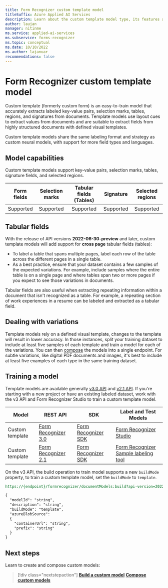 ```yaml
---
title: Form Recognizer custom template model
titleSuffix: Azure Applied AI Services
description: Learn about the custom template model type, its features and how you train a model with high accuracy to extract data from structured or templated forms
author: laujan
manager: nitinme
ms.service: applied-ai-services
ms.subservice: forms-recognizer
ms.topic: conceptual
ms.date: 10/10/2022
ms.author: lajanuar
recommendations: false
---
```


# Form Recognizer custom template model

Custom template (formerly custom form) is an easy-to-train model that accurately extracts labeled key-value pairs, selection marks, tables, regions, and signatures from documents. Template models use layout cues to extract values from documents and are suitable to extract fields from highly structured documents with defined visual templates.

Custom template models share the same labeling format and strategy as custom neural models, with support for more field types and languages.

## Model capabilities

Custom template models support key-value pairs, selection marks, tables, signature fields, and selected regions.

| Form fields | Selection marks | Tabular fields (Tables) | Signature | Selected regions |
|:--:|:--:|:--:|:--:|:--:|
| Supported| Supported | Supported | Supported| Supported |

## Tabular fields

With the release of API versions **2022-06-30-preview** and  later, custom template models will add support for **cross page** tabular fields (tables):  

* To label a table that spans multiple pages, label each row of the table across the different pages in a single table.
* As a best practice, ensure that your dataset contains a few samples of the expected variations. For example, include samples where the entire table is on a single page and where tables span two or more pages if you expect to see those variations in documents.

Tabular fields are also useful when extracting repeating information within a document that isn't recognized as a table. For example, a repeating section of work experiences in a resume can be labeled and extracted as a tabular field.

## Dealing with variations

Template models rely on a defined visual template, changes to the template will result in lower accuracy. In those instances, split your training dataset to include at least five samples of each template and train a model for each of the variations. You can then [compose](concept-composed-models.md) the models into a single endpoint. For subtle variations, like digital PDF documents and images, it's best to include at least five examples of each type in the same training dataset.

## Training a model

Template models are available generally [v3.0 API](https://westus.dev.cognitive.microsoft.com/docs/services/form-recognizer-api-2022-08-31/operations/BuildDocumentModel) and  [v2.1 API](https://westus.dev.cognitive.microsoft.com/docs/services/form-recognizer-api-v2-1/operations/AnalyzeWithCustomForm). If you're starting with a new project or have an existing labeled dataset, work with the v3 API and Form Recognizer Studio to train a custom template model.

| Model | REST API | SDK | Label and Test Models|
|--|--|--|--|
| Custom template  | [Form Recognizer 3.0 ](https://westus.dev.cognitive.microsoft.com/docs/services/form-recognizer-api-2022-08-31/operations/AnalyzeDocument)| [Form Recognizer SDK](quickstarts/get-started-sdks-rest-api.md?view=form-recog-3.0.0&preserve-view=true)| [Form Recognizer Studio](https://formrecognizer.appliedai.azure.com/studio)|
| Custom template | [Form Recognizer 2.1 ](https://westus.dev.cognitive.microsoft.com/docs/services/form-recognizer-api-v2-1/operations/AnalyzeWithCustomForm)| [Form Recognizer SDK](quickstarts/get-started-v2-1-sdk-rest-api.md?pivots=programming-language-python)| [Form Recognizer Sample labeling tool](https://fott-2-1.azurewebsites.net/)|

On the v3 API, the build operation to train model supports a new ```buildMode``` property, to train a custom template model, set the ```buildMode``` to ```template```.

```REST
https://{endpoint}/formrecognizer/documentModels:build?api-version=2022-08-31

{
  "modelId": "string",
  "description": "string",
  "buildMode": "template",
  "azureBlobSource":
  {
    "containerUrl": "string",
    "prefix": "string"
  }
}
```

## Next steps

Learn to create and compose custom models:

> [!div class="nextstepaction"]
> [**Build a custom model**](how-to-guides/build-a-custom-model.md)
> [**Compose custom models**](how-to-guides/compose-custom-models.md)
